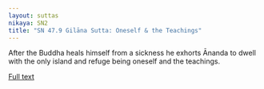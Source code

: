 ```yaml
---
layout: suttas
nikaya: SN2
title: "SN 47.9 Gilāna Sutta: Oneself & the Teachings" 
---
```


After the Buddha heals himself from a sickness he exhorts Ānanda to dwell with the only island and refuge being oneself and the teachings.  

[Full text](https://theemptyrobot.com/texts/tipitaka/sutta-pitaka/samyutta-nikaya/SN47/9-gilanasutta/)
